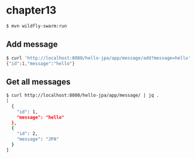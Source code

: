 # chapter13

``` sh
$ mvn wildfly-swarm:run
```

## Add message
 
``` sh
$ curl 'http://localhost:8080/hello-jpa/app/message/add?message=hello'
{"id":1,"message":"hello"}
```

## Get all messages

``` sh
$ curl http://localhost:8080/hello-jpa/app/message/ | jq .
[
  {
    "id": 1,
    "message": "hello"
  },
  {
    "id": 2,
    "message": "JPA"
  }
]
```
